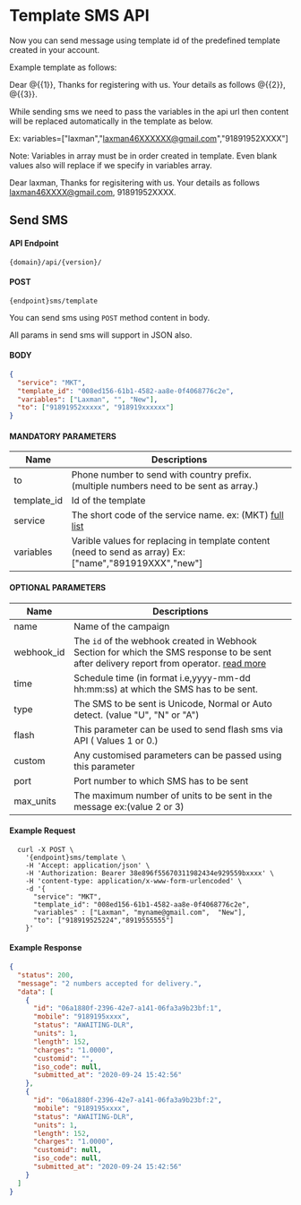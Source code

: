 # Template SMS API

Now you can send message using template id of the predefined template created in your account.

Example template as follows:

Dear @{{1}}, Thanks for registering with us. Your details as follows @{{2}}, @{{3}}.

While sending sms we need to pass the variables in the api url then content will be replaced automatically in the template as below.

Ex: variables=["laxman","laxman46XXXXXX@gmail.com","91891952XXXX"]

Note: Variables in array must be in order created in template. Even blank values also will replace if we specify in variables array.

Dear laxman, Thanks for regisitering with us. Your details as follows laxman46XXXX@gmail.com, 91891952XXXX.

## Send SMS

#### API Endpoint

```
{domain}/api/{version}/
```

#### POST

```
{endpoint}sms/template
```

You can send sms using `POST` method content in body.

All params in send sms will support in JSON also.

#### BODY

```json
{
  "service": "MKT",
  "template_id": "008ed156-61b1-4582-aa8e-0f4068776c2e",
  "variables": ["Laxman", "", "New"],
  "to": ["91891952xxxxx", "918919xxxxxx"]
}
```

#### MANDATORY PARAMETERS

| Name        | Descriptions                                                                                           |
| ----------- | ------------------------------------------------------------------------------------------------------ |
| to          | Phone number to send with country prefix. (multiple numbers need to be sent as array.)                 |
| template_id | Id of the template                                                                                     |
| service     | The short code of the service name. ex: (MKT) [full list](/docs/{version}/#content-products)           |
| variables   | Varible values for replacing in template content (need to send as array) Ex:["name","891919XXX","new"] |

#### OPTIONAL PARAMETERS

| Name       | Descriptions                                                                                                                                                            |
| ---------- | ----------------------------------------------------------------------------------------------------------------------------------------------------------------------- |
| name       | Name of the campaign                                                                                                                                                    |
| webhook_id | The `id` of the webhook created in Webhook Section for which the SMS response to be sent after delivery report from operator. [read more](/docs/{version}/sms-push-dlr) |
| time       | Schedule time (in format i.e,yyyy-mm-dd hh:mm:ss) at which the SMS has to be sent.                                                                                      |
| type       | The SMS to be sent is Unicode, Normal or Auto detect. (value "U", "N" or "A")                                                                                           |
| flash      | This parameter can be used to send flash sms via API ( Values 1 or 0.)                                                                                                  |
| custom     | Any customised parameters can be passed using this parameter|
| port       | Port number to which SMS has to be sent|
| max_units | The maximum number of units to be sent in the message ex:(value 2 or 3) |

#### Example Request

```
  curl -X POST \
    '{endpoint}sms/template \
    -H 'Accept: application/json' \
    -H 'Authorization: Bearer 38e896f55670311982434e929559bxxxx' \
    -H 'content-type: application/x-www-form-urlencoded' \
    -d '{
      "service": "MKT",
      "template_id": "008ed156-61b1-4582-aa8e-0f4068776c2e",
      "variables" : ["Laxman", "myname@gmail.com",  "New"],
      "to": ["918919525224","8919555555"]
    }'
```

#### Example Response

```json
{
  "status": 200,
  "message": "2 numbers accepted for delivery.",
  "data": [
    {
      "id": "06a1880f-2396-42e7-a141-06fa3a9b23bf:1",
      "mobile": "9189195xxxx",
      "status": "AWAITING-DLR",
      "units": 1,
      "length": 152,
      "charges": "1.0000",
      "customid": "",
      "iso_code": null,
      "submitted_at": "2020-09-24 15:42:56"
    },
    {
      "id": "06a1880f-2396-42e7-a141-06fa3a9b23bf:2",
      "mobile": "9189195xxxx",
      "status": "AWAITING-DLR",
      "units": 1,
      "length": 152,
      "charges": "1.0000",
      "customid": null,
      "iso_code": null,
      "submitted_at": "2020-09-24 15:42:56"
    }
  ]
}
```
